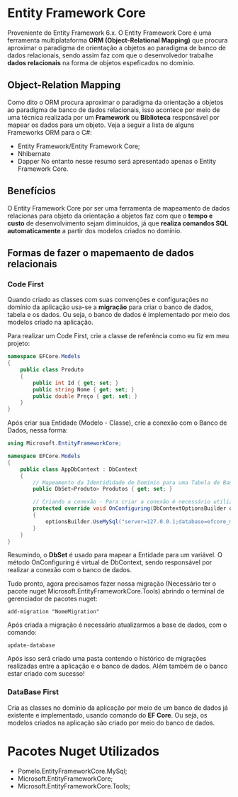 # Entity Framework Core

Proveniente do Entity Framework 6.x. O Entity Framework Core é uma ferramenta multiplataforma **ORM (Object-Relational Mapping)** que procura aproximar o paradigma de orientação a objetos ao paradigma de banco de dados relacionais, sendo assim faz com que o desenvolvedor trabalhe **dados relacionais** na forma de objetos espeficados no domínio.

## Object-Relation Mapping

Como dito o ORM procura aproximar o paradigma da orientação a objetos ao paradigma de banco de dados relacionais, isso acontece por meio de uma técnica realizada por um **Framework** ou **Biblioteca** responsável por mapear os dados para um objeto. Veja a seguir a lista de alguns Frameworks ORM para o C#:
- Entity Framework/Entity Framework Core;
- Nhibernate
- Dapper
No entanto nesse resumo será apresentado apenas o Entity Framework Core.

## Benefícios

O Entity Framework Core por ser uma ferramenta de mapeamento de dados relacionas para objeto da orientação a objetos faz com que o **tempo e custo** de desenvolvimento sejam dimínuidos, já que **realiza comandos SQL automaticamente** a partir dos modelos criados no domínio.

## Formas de fazer o mapemaento de dados relacionais

### Code First
Quando criado as classes com suas convenções e configurações no domínio da aplicação usa-se a **migração** para criar o banco de dados, tabela e os dados. Ou seja, o banco de dados é implementado por meio dos modelos criado na aplicação.

Para realizar um Code First, crie a classe de referência como eu fiz em meu projeto:

```csharp
namespace EFCore.Models
{
    public class Produto
    {
        public int Id { get; set; }
        public string Nome { get; set; }
        public double Preço { get; set; }
    }
}
```
Após criar sua Entidade (Modelo - Classe), crie a conexão com o Banco de Dados, nessa forma:

```csharp
using Microsoft.EntityFrameworkCore;

namespace EFCore.Models
{
    public class AppDbContext : DbContext
    {
        // Mapeamento da Identididade de Domínio para uma Tabela de Banco de Dados
        public DbSet<Produto> Produtos { get; set; }

        // Criando a conexão - Para criar a conexão é necessário utilizar o método virtual do DbContext (OnConfiguring)
        protected override void OnConfiguring(DbContextOptionsBuilder optionsBuilder)
        {
            optionsBuilder.UseMySql("server=127.0.0.1;database=efcore_migrations;uid=otavio;pwd=1234;port=3306", ServerVersion.AutoDetect(new MySqlConnector.MySqlConnection("server=127.0.0.1;database=efcore_migrations;uid=otavio;pwd=1234;port=3306")));
        }
    }
}
```
Resumindo, o **DbSet** é usado para mapear a Entidade para um variável. O método OnConfiguring é virtual de DbContext, sendo responsável por realizar a conexão com o banco de dados.

Tudo pronto, agora precisamos fazer nossa migração (Necessário ter o pacote nuget Microsoft.EntityFrameworkCore.Tools) abrindo o terminal de gerenciador de pacotes nuget:
```
add-migration "NomeMigration"
```
Após criada a migração é necessário atualizarmos a base de dados, com o comando:
```
update-database
```

Após isso será criado uma pasta contendo o histórico de migrações realizadas entre a aplicação e o banco de dados. Além também de o banco estar criado com sucesso!



### DataBase First
Cria as classes no domínio da aplicação por meio de um banco de dados já existente e implementado, usando comando do **EF Core**. Ou seja, os modelos criados na aplicação são criado por meio do banco de dados.

# Pacotes Nuget Utilizados
-	Pomelo.EntityFrameworkCore.MySql;
-	Microsoft.EntityFrameworkCore;
-	Microsoft.EntityFrameworkCore.Tools;